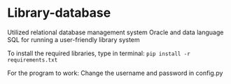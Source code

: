 # Library-database

Utilized relational database management system Oracle and data language SQL for running a user-friendly library system 

To install the required libraries, type in terminal:
`pip install -r requirements.txt`

For the program to work:
Change the username and password in config.py
